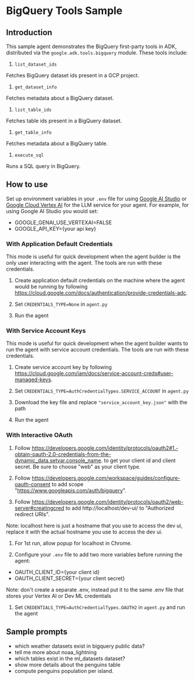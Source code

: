 # BigQuery Tools Sample

## Introduction

This sample agent demonstrates the BigQuery first-party tools in ADK,
distributed via the `google.adk.tools.bigquery` module. These tools include:

1. `list_dataset_ids`

  Fetches BigQuery dataset ids present in a GCP project.

1. `get_dataset_info`

  Fetches metadata about a BigQuery dataset.

1. `list_table_ids`

  Fetches table ids present in a BigQuery dataset.

1. `get_table_info`

  Fetches metadata about a BigQuery table.

1. `execute_sql`

  Runs a SQL query in BigQuery.

## How to use

Set up environment variables in your `.env` file for using
[Google AI Studio](https://google.github.io/adk-docs/get-started/quickstart/#gemini---google-ai-studio)
or
[Google Cloud Vertex AI](https://google.github.io/adk-docs/get-started/quickstart/#gemini---google-cloud-vertex-ai)
for the LLM service for your agent. For example, for using Google AI Studio you
would set:

* GOOGLE_GENAI_USE_VERTEXAI=FALSE
* GOOGLE_API_KEY={your api key}

### With Application Default Credentials

This mode is useful for quick development when the agent builder is the only
user interacting with the agent. The tools are run with these credentials.

1. Create application default credentials on the machine where the agent would
be running by following https://cloud.google.com/docs/authentication/provide-credentials-adc.

1. Set `CREDENTIALS_TYPE=None` in `agent.py`

1. Run the agent

### With Service Account Keys

This mode is useful for quick development when the agent builder wants to run
the agent with service account credentials. The tools are run with these
credentials.

1. Create service account key by following https://cloud.google.com/iam/docs/service-account-creds#user-managed-keys.

1. Set `CREDENTIALS_TYPE=AuthCredentialTypes.SERVICE_ACCOUNT` in `agent.py`

1. Download the key file and replace `"service_account_key.json"` with the path

1. Run the agent

### With Interactive OAuth

1. Follow
https://developers.google.com/identity/protocols/oauth2#1.-obtain-oauth-2.0-credentials-from-the-dynamic_data.setvar.console_name.
to get your client id and client secret. Be sure to choose "web" as your client
type.

1. Follow https://developers.google.com/workspace/guides/configure-oauth-consent to add scope "https://www.googleapis.com/auth/bigquery".

1. Follow https://developers.google.com/identity/protocols/oauth2/web-server#creatingcred to add http://localhost/dev-ui/ to "Authorized redirect URIs".

  Note: localhost here is just a hostname that you use to access the dev ui,
  replace it with the actual hostname you use to access the dev ui.

1. For 1st run, allow popup for localhost in Chrome.

1. Configure your `.env` file to add two more variables before running the agent:

  * OAUTH_CLIENT_ID={your client id}
  * OAUTH_CLIENT_SECRET={your client secret}

  Note: don't create a separate .env, instead put it to the same .env file that
  stores your Vertex AI or Dev ML credentials

1. Set `CREDENTIALS_TYPE=AuthCredentialTypes.OAUTH2` in `agent.py` and run the agent

## Sample prompts

* which weather datasets exist in bigquery public data?
* tell me more about noaa_lightning
* which tables exist in the ml_datasets dataset?
* show more details about the penguins table
* compute penguins population per island.
